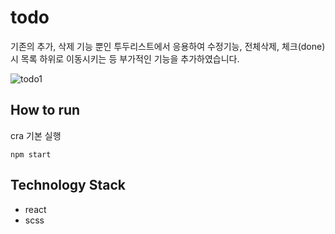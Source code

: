 # todo

기존의 추가, 삭제 기능 뿐인 투두리스트에서 응용하여 수정기능, 전체삭제, 체크(done) 시 목록 하위로 이동시키는 등 부가적인 기능을 추가하였습니다. 

![todo1](https://user-images.githubusercontent.com/77560344/116829678-151a4800-abe0-11eb-8d1d-b226bfd72b2d.PNG)

## How to run

cra 기본 실행
```
npm start
```

## Technology Stack
- react
- scss
